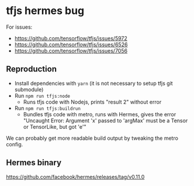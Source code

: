 # tfjs hermes bug

For issues:

- https://github.com/tensorflow/tfjs/issues/5972
- https://github.com/tensorflow/tfjs/issues/6526
- https://github.com/tensorflow/tfjs/issues/7056

## Reproduction

- Install dependencies with `yarn` (it is not necessary to setup tfjs git submodule)
- Run `npm run tfjs:node`
  - Runs tfjs code with Nodejs, prints "result 2" without error
- Run `npm run tfjs:buildrun`
  - Bundles tfjs code with metro, runs with Hermes, gives the error "Uncaught Error: Argument 'x' passed to 'argMax' must be a Tensor or TensorLike, but got 'e'"

We can probably get more readable build output by tweaking the metro config.

## Hermes binary

https://github.com/facebook/hermes/releases/tag/v0.11.0
